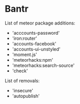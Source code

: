 # Bantr
List of meteor package additions:
 - 'acccounts-password'
 - 'iron:router'
 - 'accounts-facebook'
 - 'accounts-ui-unstyled'
 - 'moment.js'
 - 'meteorhacks:npm'
 - 'meteorhacks:search-source'
 - 'check'
 
List of removals:
 - 'insecure'
 - 'autopublish'
